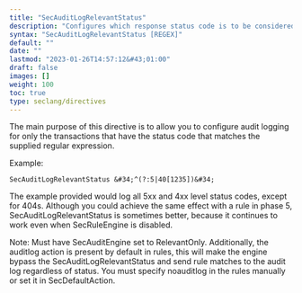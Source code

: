 ```yaml
---
title: "SecAuditLogRelevantStatus"
description: "Configures which response status code is to be considered relevant for the purpose of audit logging."
syntax: "SecAuditLogRelevantStatus [REGEX]"
default: ""
date: ""
lastmod: "2023-01-26T14:57:12&#43;01:00"
draft: false
images: []
weight: 100
toc: true
type: seclang/directives
---
```


The main purpose of this directive is to allow you to configure audit logging for
only the transactions that have the status code that matches the supplied regular
expression.

Example:
```
SecAuditLogRelevantStatus &#34;^(?:5|40[1235])&#34;
```
The example provided would log all 5xx and 4xx level status codes,
except for 404s. Although you could achieve the same effect with a rule in phase 5,
SecAuditLogRelevantStatus is sometimes better, because it continues to work even when SecRuleEngine
is disabled.

Note: Must have SecAuditEngine set to RelevantOnly. Additionally, the auditlog action
is present by default in rules, this will make the engine bypass the SecAuditLogRelevantStatus
and send rule matches to the audit log regardless of status. You must specify noauditlog in the
rules manually or set it in SecDefaultAction.

